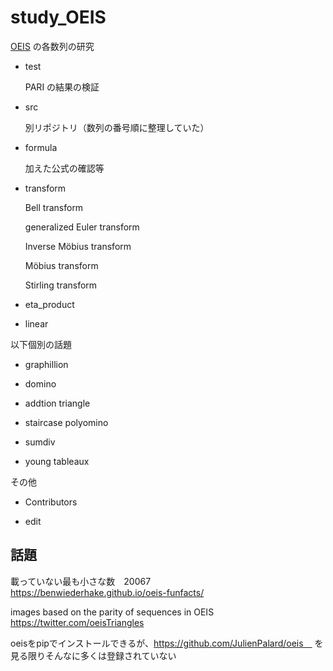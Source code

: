 # study_OEIS

[OEIS](https://oeis.org/) の各数列の研究

- test
 
    PARI の結果の検証

- src

    別リポジトリ（数列の番号順に整理していた）
    
- formula

    加えた公式の確認等
    
- transform

    Bell transform
    
    generalized Euler transform
    
    Inverse Möbius transform

    Möbius transform
    
    Stirling transform
    
- eta_product

- linear

以下個別の話題

- graphillion

- domino

- addtion triangle

- staircase polyomino

- sumdiv

- young tableaux

その他

- Contributors

- edit

## 話題

載っていない最も小さな数　20067　　　https://benwiederhake.github.io/oeis-funfacts/

images based on the parity of sequences in OEIS https://twitter.com/oeisTriangles

oeisをpipでインストールできるが、https://github.com/JulienPalard/oeis　
を見る限りそんなに多くは登録されていない
